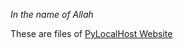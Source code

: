 *In the name of Allah*

These are files of [PyLocalHost Website](https://mwxgaf.github.io/pylocalhost)
